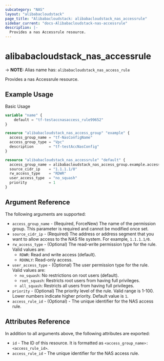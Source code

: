 ```yaml
---
subcategory: "NAS"
layout: "alibabacloudstack"
page_title: "Alibabacloudstack: alibabacloudstack_nas_accessrule"
sidebar_current: "docs-Alibabacloudstack-nas-accessrule"
description: |- 
  Provides a nas Accessrule resource.
---
```


# alibabacloudstack_nas_accessrule
-> **NOTE:** Alias name has: `alibabacloudstack_nas_access_rule`

Provides a nas Accessrule resource.

## Example Usage

Basic Usage

```terraform
variable "name" {
    default = "tf-testaccnasaccess_rule99652"
}

resource "alibabacloudstack_nas_access_group" "example" {
  access_group_name = "tf-NasConfigName"
  access_group_type = "Vpc"
  description       = "tf-testAccNasConfig"
}

resource "alibabacloudstack_nas_accessrule" "default" {
  access_group_name = alibabacloudstack_nas_access_group.example.access_group_name
  source_cidr_ip    = "1.1.1.1/0"
  rw_access_type    = "RDWR"
  user_access_type  = "no_squash"
  priority          = 1
}
```

## Argument Reference

The following arguments are supported:

* `access_group_name` - (Required, ForceNew) The name of the permission group. This parameter is required and cannot be modified once set.
* `source_cidr_ip` - (Required) The address or address segment that you want to allow access to the NAS file system. For example, `1.1.1.1/0`.
* `rw_access_type` - (Optional) The read-write permission type for the rule. Valid values are:
  * `RDWR`: Read and write access (default).
  * `RDONLY`: Read-only access.
* `user_access_type` - (Optional) The user permission type for the rule. Valid values are:
  * `no_squash`: No restrictions on root users (default).
  * `root_squash`: Restricts root users from having full privileges.
  * `all_squash`: Restricts all users from having full privileges.
* `priority` - (Optional) The priority level of the rule. Valid range is 1-100. Lower numbers indicate higher priority. Default value is `1`.
* `access_rule_id` - (Optional) - The unique identifier for the NAS access rule.

## Attributes Reference

In addition to all arguments above, the following attributes are exported:

* `id` - The ID of this resource. It is formatted as `<access_group_name>:<access_rule_id>`.
* `access_rule_id` - The unique identifier for the NAS access rule.
